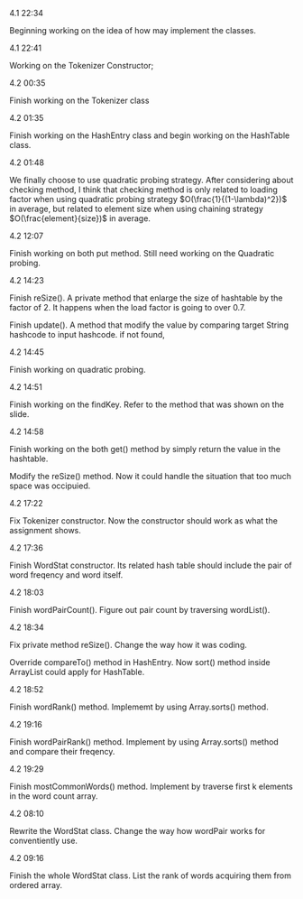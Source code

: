 4.1 22:34

Beginning working on the idea of how may implement the classes. 

4.1 22:41

Working on the Tokenizer Constructor;

4.2 00:35

Finish working on the Tokenizer class

4.2 01:35

Finish working on the HashEntry class and begin working on the HashTable class.

4.2 01:48

We finally choose to use quadratic probing strategy. After considering about checking method, I think that checking method is only related to loading factor when using quadratic probing strategy $O(\frac{1}{(1-\lambda)^2})$ in average, but related to element size when using chaining strategy $O(\frac{element}{size})$ in average. 

4.2 12:07

Finish working on both put method. Still need working on the Quadratic probing.

4.2 14:23

Finish reSize(). A private method that enlarge the size of hashtable by the factor of 2. It happens when the load factor is going to over 0.7.

Finish update(). A method that modify the value by comparing target String hashcode to input hashcode. if not found, 

4.2 14:45

Finish working on quadratic probing.

4.2 14:51

Finish working on the findKey. Refer to the method that was shown on the slide. 

4.2 14:58

Finish working on the both get() method by simply return the value in the hashtable.

Modify the reSize() method. Now it could handle the situation that too much space was occipuied. 

4.2 17:22

Fix Tokenizer constructor. Now the constructor should work as what the assignment shows. 

4.2 17:36

Finish WordStat constructor. Its related hash table should include the pair of word freqency and word itself.

4.2 18:03

Finish wordPairCount(). Figure out pair count by traversing wordList().

4.2 18:34

Fix private method reSize(). Change the way how it was coding. 

Override compareTo() method in HashEntry. Now sort() method inside ArrayList could apply for HashTable. 

4.2 18:52

Finish wordRank() method. Implememt by using Array.sorts() method. 

4.2 19:16

Finish wordPairRank() method. Implement by using Array.sorts() method and compare their freqency. 

4.2 19:29

Finish mostCommonWords() method. Implement by traverse first k elements in the word count array. 

4.2 08:10

Rewrite the WordStat class. Change the way how wordPair works for conventiently use. 

4.2 09:16

Finish the whole WordStat class. List the rank of words acquiring them from ordered array. 



  





